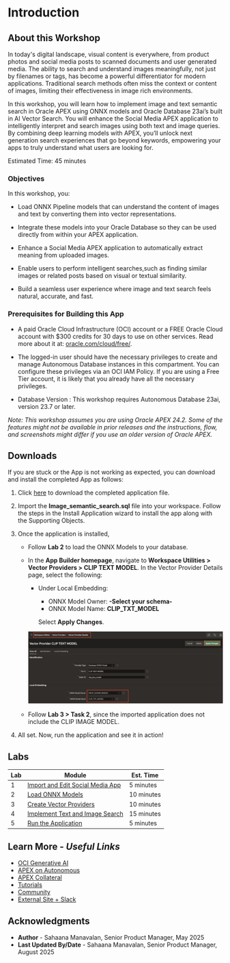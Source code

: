 # Introduction

## About this Workshop

In today's digital landscape, visual content is everywhere, from product photos and social media posts to scanned documents and user generated media. The ability to search and understand images meaningfully, not just by filenames or tags, has become a powerful differentiator for modern applications. Traditional search methods often miss the context or content of images, limiting their effectiveness in image rich environments.

In this workshop, you will learn how to implement image and text semantic search in Oracle APEX using ONNX models and Oracle Database 23ai’s built in AI Vector Search. You will enhance the Social Media APEX application to intelligently interpret and search images using both text and image queries. By combining deep learning models with APEX, you’ll unlock next generation search experiences that go beyond keywords, empowering your apps to truly understand what users are looking for.

Estimated Time: 45 minutes

### Objectives

In this workshop, you:

- Load ONNX Pipeline models that can understand the content of images and text by converting them into vector representations.

- Integrate these models into your Oracle Database so they can be used directly from within your APEX application.

- Enhance a Social Media APEX application to automatically extract meaning from uploaded images.

- Enable users to perform intelligent searches,such as finding similar images or related posts based on visual or textual similarity.

- Build a seamless user experience where image and text search feels natural, accurate, and fast.

### Prerequisites for Building this App

- A paid Oracle Cloud Infrastructure (OCI) account or a FREE Oracle Cloud account with $300 credits for 30 days to use on other services. Read more about it at: [oracle.com/cloud/free/](https://www.oracle.com/cloud/free/).

- The logged-in user should have the necessary privileges to create and manage Autonomous Database instances in this compartment. You can configure these privileges via an OCI IAM Policy. If you are using a Free Tier account, it is likely that you already have all the necessary privileges.

- Database Version : This workshop requires Autonomous Database 23ai, version 23.7 or later.

*Note: This workshop assumes you are using Oracle APEX 24.2. Some of the features might not be available in prior releases and the instructions, flow, and screenshots might differ if you use an older version of Oracle APEX.*

## Downloads

If you are stuck or the App is not working as expected, you can download and install the completed App as follows:

1. Click [here](https://c4u04.objectstorage.us-ashburn-1.oci.customer-oci.com/p/EcTjWk2IuZPZeNnD_fYMcgUhdNDIDA6rt9gaFj_WZMiL7VvxPBNMY60837hu5hga/n/c4u04/b/livelabsfiles/o/image_semantic_search.sql) to download the completed application file.

2. Import the **Image\_semantic\_search.sql** file into your workspace. Follow the steps in the Install Application wizard to install the app along with the Supporting Objects.

3. Once the application is installed,
    - Follow **Lab 2** to load the ONNX Models to your database.

    - In the **App Builder homepage**, navigate to **Workspace Utilities > Vector Providers > CLIP TEXT MODEL**. In the Vector Provider Details page, select the following:

        - Under Local Embedding:

            - ONNX Model Owner: **-Select your schema-**
            - ONNX Model Name: **CLIP\_TXT\_MODEL**

            Select **Apply Changes**.

        ![Correct ONNX Model Owner Page item](images/vector_providers.png " ")

    - Follow **Lab 3 > Task 2**, since the imported application does not include the CLIP IMAGE MODEL.

4. All set. Now, run the application and see it in action!

## Labs

| Lab |  Module | Est. Time |
| --- | --- | --- |
| 1 | [Import and Edit Social Media App](?lab=1-import-app) | 5 minutes |
| 2 | [Load ONNX Models](?lab=2-load-model) | 10 minutes |
| 3 | [Create Vector Providers](?lab=3-create-vector-providers) | 10 minutes |
| 4 | [Implement Text and Image Search](?lab=4-edit-application) | 15 minutes |
| 5 | [Run the Application](?lab=5-run-app) | 5 minutes |

## Learn More - *Useful Links*

- [OCI Generative AI](https://www.oracle.com/artificial-intelligence/generative-ai/large-language-models/)
- [APEX on Autonomous](https://apex.oracle.com/autonomous)
- [APEX Collateral](https://www.oracle.com/database/technologies/appdev/apex/collateral.html)
- [Tutorials](https://apex.oracle.com/en/learn/tutorials)
- [Community](https://apex.oracle.com/community)
- [External Site + Slack](http://apex.world)

## Acknowledgments

- **Author** - Sahaana Manavalan, Senior Product Manager, May 2025
- **Last Updated By/Date** - Sahaana Manavalan, Senior Product Manager, August 2025
